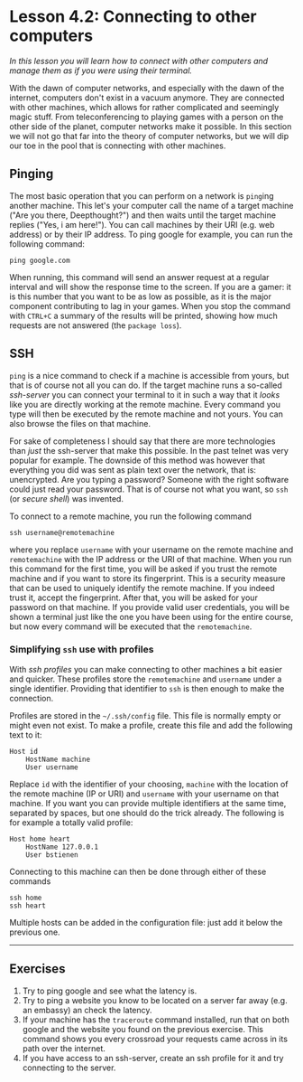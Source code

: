# Lesson 4.2: Connecting to other computers
*In this lesson you will learn how to connect with other computers and manage them as if you were using their terminal.*

With the dawn of computer networks, and especially with the dawn of the internet, computers don't exist in a vacuum anymore. They are connected with other machines, which allows for rather complicated and seemingly magic stuff. From teleconferencing to playing games with a person on the other side of the planet, computer networks make it possible. In this section we will not go that far into the theory of computer networks, but we will dip our toe in the pool that is connecting with other machines.

## Pinging
The most basic operation that you can perform on a network is `ping`ing another machine. This let's your computer call the name of a target machine ("Are you there, Deepthought?") and then waits until the target machine replies ("Yes, i am here!"). You can call machines by their URI (e.g. web address) or by their IP address. To ping google for example, you can run the following command:

```
ping google.com
```

When running, this command will send an answer request at a regular interval and will show the response time to the screen. If you are a gamer: it is this number that you want to be as low as possible, as it is the major component contributing to lag in your games. When you stop the command with `CTRL+C` a summary of the results will be printed, showing how much requests are not answered (the `package loss`).

## SSH
`ping` is a nice command to check if a machine is accessible from yours, but that is of course not all you can do. If the target machine runs a so-called *ssh-server* you can connect your terminal to it in such a way that it *looks* like you are directly working at the remote machine. Every command you type will then be executed by the remote machine and not yours. You can also browse the files on that machine.

For sake of completeness I should say that there are more technologies than *just* the ssh-server that make this possible. In the past telnet was very popular for example. The downside of this method was however that everything you did was sent as plain text over the network, that is: unencrypted. Are you typing a password? Someone with the right software could just read your password. That is of course not what you want, so `ssh` (or *secure shell*) was invented.

To connect to a remote machine, you run the following command

```
ssh username@remotemachine
```

where you replace `username` with your username on the remote machine and  `remotemachine` with the IP address or the URI of that machine. When you run this command for the first time, you will be asked if you trust the remote machine and if you want to store its fingerprint. This is a security measure that can be used to uniquely identify the remote machine. If you indeed trust it, accept the fingerprint. After that, you will be asked for your password on that machine. If you provide valid user credentials, you will be shown a terminal just like the one you have been using for the entire course, but now every command will be executed that the `remotemachine`.

### Simplifying `ssh` use with profiles
With *ssh profiles* you can make connecting to other machines a bit easier and quicker. These profiles store the `remotemachine` and `username` under a single identifier. Providing that identifier to `ssh` is then enough to make the connection.

Profiles are stored in the `~/.ssh/config` file. This file is normally empty or might even not exist. To make a profile, create this file and add the following text to it:

```
Host id
    HostName machine
    User username
```

Replace `id` with the identifier of your choosing, `machine` with the location of the remote machine (IP or URI) and `username` with your username on that machine. If you want you can provide multiple identifiers at the same time, separated by spaces, but one should do the trick already. The following is for example a totally valid profile:

```
Host home heart
    HostName 127.0.0.1
    User bstienen
```

Connecting to this machine can then be done through either of these commands

```
ssh home
ssh heart
```

Multiple hosts can be added in the configuration file: just add it below the previous one.

---
## Exercises
1. Try to ping google and see what the latency is.
2. Try to ping a website you know to be located on a server far away (e.g. an embassy) an check the latency.
3. If your machine has the `traceroute` command installed, run that on both google and the website you found on the previous exercise. This command shows you every crossroad your requests came across in its path over the internet.
4. If you have access to an ssh-server, create an ssh profile for it and try connecting to the server.
